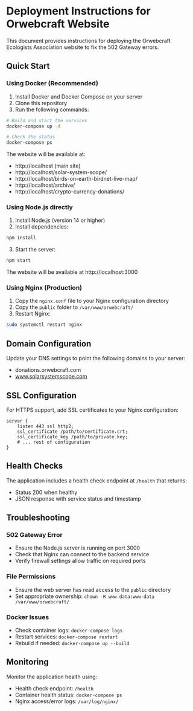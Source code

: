 # Deployment Instructions for Orwebcraft Website

This document provides instructions for deploying the Orwebcraft Ecologists Association website to fix the 502 Gateway errors.

## Quick Start

### Using Docker (Recommended)

1. Install Docker and Docker Compose on your server
2. Clone this repository
3. Run the following commands:

```bash
# Build and start the services
docker-compose up -d

# Check the status
docker-compose ps
```

The website will be available at:
- http://localhost (main site)
- http://localhost/solar-system-scope/
- http://localhost/birds-on-earth-birdnet-live-map/
- http://localhost/archive/
- http://localhost/crypto-currency-donations/

### Using Node.js directly

1. Install Node.js (version 14 or higher)
2. Install dependencies:

```bash
npm install
```

3. Start the server:

```bash
npm start
```

The website will be available at http://localhost:3000

### Using Nginx (Production)

1. Copy the `nginx.conf` file to your Nginx configuration directory
2. Copy the `public` folder to `/var/www/orwebcraft/`
3. Restart Nginx:

```bash
sudo systemctl restart nginx
```

## Domain Configuration

Update your DNS settings to point the following domains to your server:
- donations.orwebcraft.com
- www.solarsystemscope.com

## SSL Configuration

For HTTPS support, add SSL certificates to your Nginx configuration:

```nginx
server {
    listen 443 ssl http2;
    ssl_certificate /path/to/certificate.crt;
    ssl_certificate_key /path/to/private.key;
    # ... rest of configuration
}
```

## Health Checks

The application includes a health check endpoint at `/health` that returns:
- Status 200 when healthy
- JSON response with service status and timestamp

## Troubleshooting

### 502 Gateway Error
- Ensure the Node.js server is running on port 3000
- Check that Nginx can connect to the backend service
- Verify firewall settings allow traffic on required ports

### File Permissions
- Ensure the web server has read access to the `public` directory
- Set appropriate ownership: `chown -R www-data:www-data /var/www/orwebcraft/`

### Docker Issues
- Check container logs: `docker-compose logs`
- Restart services: `docker-compose restart`
- Rebuild if needed: `docker-compose up --build`

## Monitoring

Monitor the application health using:
- Health check endpoint: `/health`
- Container health status: `docker-compose ps`
- Nginx access/error logs: `/var/log/nginx/`